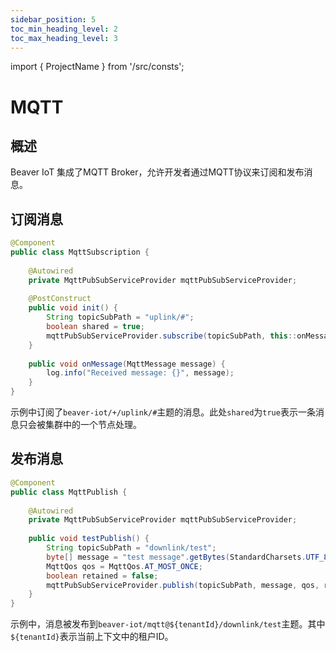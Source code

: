 ```yaml
---
sidebar_position: 5
toc_min_heading_level: 2
toc_max_heading_level: 3
---
```


import { ProjectName } from '/src/consts';

# MQTT
## 概述
Beaver IoT 集成了MQTT Broker，允许开发者通过MQTT协议来订阅和发布消息。

## 订阅消息

```java
@Component
public class MqttSubscription {
    
    @Autowired
    private MqttPubSubServiceProvider mqttPubSubServiceProvider;
    
    @PostConstruct
    public void init() {
        String topicSubPath = "uplink/#";
        boolean shared = true;
        mqttPubSubServiceProvider.subscribe(topicSubPath, this::onMessage, shared);
    }
    
    public void onMessage(MqttMessage message) {
        log.info("Received message: {}", message);
    }
}
```
示例中订阅了`beaver-iot/+/uplink/#`主题的消息。此处`shared`为`true`表示一条消息只会被集群中的一个节点处理。


## 发布消息

```java
@Component
public class MqttPublish {
    
    @Autowired
    private MqttPubSubServiceProvider mqttPubSubServiceProvider;
    
    public void testPublish() {
        String topicSubPath = "downlink/test";
        byte[] message = "test message".getBytes(StandardCharsets.UTF_8);
        MqttQos qos = MqttQos.AT_MOST_ONCE;
        boolean retained = false;
        mqttPubSubServiceProvider.publish(topicSubPath, message, qos, retained);
    }
}
```
示例中，消息被发布到`beaver-iot/mqtt@${tenantId}/downlink/test`主题。其中`${tenantId}`表示当前上下文中的租户ID。

